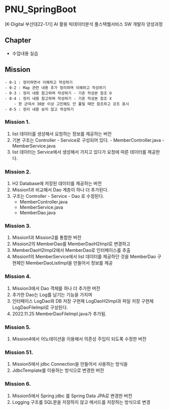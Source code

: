 # PNU_SpringBoot
[K-Digital 부산대22-1기] AI 활용 빅데이터분석 풀스택웹서비스 SW 개발자 양성과정

## Chapter

- 수업내용 실습

## Mission
    - 0-1 : 정리하면서 이해하고 작성하기
    - 0-2 : Map 관련 내용 추가 정리하며 이해하고 작성하기
    - 0-3 : 정리 내용 참고하며 작성하기 - 기존 작성본 참조 O
    - 0-4 : 정리 내용 참고하며 작성하기 - 기존 작성본 참조 X
        - 한 군데서 30분 이상 고민해도 안 풀릴 때만 참조하고 강조 표시
    - 0-5 : 정리 내용 보지 않고 작성하기

### Mission 1.
  1. list 데이터를 생성해서 요청하는 정보를 제공하는 버전
  2. 기본 구조는 Controller - Service로 구성되어 있다.
    - MemberController.java
    - MemberService.java
  3. list 데이터는 Service에서 생성해서 가지고 있다가 요청에 따른 데이터를 제공한다.

### Mission 2.
  1. H2 Database에 저장된 데이터를 제공하는 버전
  2. Mission1과 비교해서 Dao 계층이 하나 더 추가된다.
  3. 구조는 Controller - Service - Dao 로 수정된다.
      - MemberController.java
      - MemberService.java
      - MemberDao.java

### Mission 3.
  1. Mission1과 Mission2를 통합한 버전
  2. Mission2의 MemberDao를 MemberDaoH2Impl로 변경하고
  3. MemberDaoH2Impl2에서 MemberDao로 인터페이스를 추출
  4. Mission1의 MemberService에서 list 데이터를 제공하던 것을 MemberDao 구현체인 MemberDaoListImpl을 만들어서 정보를 제공

### Mission 4.
  1. Mission3에서 Dao 객체를 하나 더 추가한 버전
  2. 추가한 Dao는 Log를 남기는 기능을 가지며
  3. 인터페이스 LogDao와 DB 저장 구현체 LogDaoH2Impl과 파일 저장 구현체 LogDaoFileImpl로 구성된다.
  4. 2022.11.25 MemberDaoFileImpl.java가 추가됨.
  
### Mission 5.
  1. Mission4에서 어노테이션을 이용해서 의존성 주입이 되도록 수정한 버전

### Mission 51.
  1. Mission5에서 jdbc Connection을 만들어서 사용하는 방식을
  2. JdbcTemplate를 이용하는 방식으로 변경한 버전

### Mission 6.
  1. Mission5에서 Spring jdbc 를 Spring Data JPA로 변경한 버전
  2. Logging 구조를 SQL문을 저장하지 않고 메서드를 저장하는 방식으로 변경

